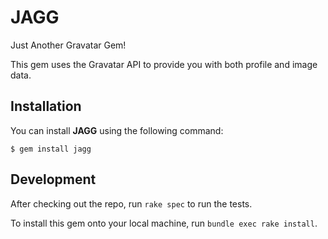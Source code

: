 # JAGG

Just Another Gravatar Gem!

This gem uses the Gravatar API to provide you with both profile and image data.

## Installation

You can install **JAGG** using the following command:

    $ gem install jagg

## Development

After checking out the repo, run `rake spec` to run the tests.

To install this gem onto your local machine, run `bundle exec rake install`.
